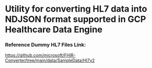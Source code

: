 # Utility for converting HL7 data into NDJSON format supported in GCP Healthcare Data Engine

### Reference Dummy HL7 Files Link:
https://github.com/microsoft/FHIR-Converter/tree/main/data/SampleData/Hl7v2
